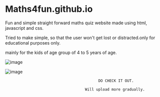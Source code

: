 # Maths4fun.github.io

Fun and simple straight forward maths quiz website made using html, javascript and css.

Tried to make simple, so that the user won't get lost or distracted.only for educational purposes only. 

mainly for the kids of age group of 4 to 5 years of age.

![image](https://user-images.githubusercontent.com/65447291/151661316-24be1680-397d-4601-8486-ccb75e88b076.png)

![image](https://user-images.githubusercontent.com/65447291/151661449-d9dd37b2-432d-4c6e-a75c-b5f33f2f4dc5.png)



                                              DO CHECK IT OUT.

                                        Will upload more gradually.
